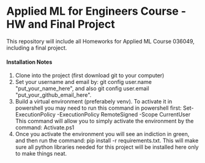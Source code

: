 # Applied ML for Engineers Course - HW and Final Project
This repository will include all Homeworks for Applied ML Course 036049, including a final project.

#### Installation Notes
1. Clone into the project (first download git to your computer) 
2. Set your username and email by: git config user.name "put_your_name_here", and also git config user.email "put_your_github_email_here". 
3. Build a virtual environment (preferabely venv). To activate it in powershell you may need to run this command in powershell first: Set-ExecutionPolicy -ExecutionPolicy RemoteSigned -Scope CurrentUser 
This command will allow you to simply activate the environment by the command: Activate.ps1
4. Once you activate the environment you will see an indiction in green, and then run the command: pip install -r requirements.txt. 
This will make sure all python libraries needed for this project will be installed here only to make things neat.

